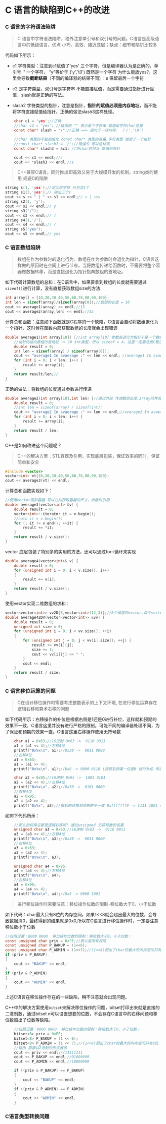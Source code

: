 # C 语言的缺陷到C++的改进

### C 语言的字符语法陷阱

> C 语言中字符语法陷阱，格外注意单引号和双引号的问题。C语言是高级语言中的低级语言，优点 小巧、高效、接近底层；缺点：细节和陷阱比较多

代码如下所示：

- c1 字符类型：注意到c1赋值了'yes' 三个字符，但是编译器认为是正确的，单引号 '' 一个字符， “y”等价于 ('y','\0') 既然是一个字符 为什么能放yes?，这里会导致**截断结果**（不同的编译器的结果不同）: s 保留最后一个字符

- c2 是字符类型，双引号是字符串 不能直接赋值，而是需要通过指针进行赋值，slash就是正确的写法。
- slash2 字符类型的指针，注意是指针，**指针的赋值必须是内存地址**，而不能将字符直接赋值给指针，正确的做法slash3这样处理。

```c
	char c1 = 'yes';//正确  
	//char c2 = "yes"; //错误的 "" 表示是个字符串 赋值给字符char变量 
	const char* slash = "/";//正确 ==> 指向了一块内存: （'/','\0'）

	//char 类型的不能初始化 const char* 类型的变量,字符类型 给到了一个指针
	//const char* slash2 = '/';//错误的 可以这样做
	const char* slash3 = &c1; //将char的地址 赋值给指针

	cout << c1 << endl;//s
	cout << *slash3 << endl;//s
```

> C++兼容C语言，同时推出即高效又易于大规模开发的机制，string类的使用 规避C的陷阱

```cpp
string s(1, 'yes');//定义给字符 只包含1个
string s1(3,'yes');// 输出三个s
cout << s << " | " << s1 << endl;// s | sss
string s2(1, 'y');
cout << s2 << endl;// y
string s3("/");
cout << s3 << endl;// /
string s4(1,'/');
cout << s4 << endl;// /
string s5("yes");
cout << s5 << endl;// yes
```

### C 语言数组陷阱

> 数组在作为参数时的退化行为，数组在作为参数时会退化为指针，C语言这样做的原因时在空间上进行节省，当将数组传递给函数时，不需要将整个容器做数据转移，而是直接退化为指针指向数组的首地址。

如下代码计算数组的总和：在C语言中，如果要拿到数组的长度就需要通过`sizeof()`进行计算，没有直接获取数组size的方法

```c
int array[] = {10,20,30,40,50,60,70,80,90,100};
int len = sizeof(array)/sizeof(array[0]);//数组的长度 = 10
cout << average1(array) << endl;//15
cout << average2(array,len) << endl;//55
```

计算总和函数：注意如下函数就是C程序的一个缺陷，C语言会自动将数组退化为一个指针，这时候在函数内部获取数组的长度就会出现错误

```c
double average1(int array[10]) {//int array[10] 参数会退化为指针不是一个数组，指针的大小固定为4(x86) 8(x64),
	//指针的指向数组的首地址 -> 10 int类型，所以 sizeof = 4，这里一定要注册C程序的缺陷
	double result = 0;
	int len = sizeof(array) / sizeof(array[0]);
	cout << "average1 In avaerage :" << len << endl; //average1 In avaerage :2
	for (int i = 0; i < len; i++) {
		result += array[i];
	}
	return result/len;//
}
```

正确的做法：将数组的长度通过参数进行传递

```c
double average2(int array[10],int len) {//通过外部 传递数组长度,array同样会退化为指针
	double result = 0;
	//int len = sizeof(array) / sizeof(int);
	cout << "average2 In avaerage :" << len << endl;//average2 In avaerage :10
	for (int i = 0; i < len; i++) {
		result += array[i];
	}
	return result / len;
}
```

C++是如何改进这个问题呢？

> C++的解决方案：STL容器及引用，实现底层包装，保证效率的同时，保证简单和安全

```cpp
#include <vector>
vector<int> vt{10,20,30,40,50,60,70,80,90,100};
cout << average3(vt) << endl;
```

计算总和函数实现如下：

```cpp
//使用vector高阶容器 可以立刻获取容器的尺寸，参数时引用
double average3(vector<int> &v) {
	double result = 0;
	vector<int>::iterator it = v.begin();
	//auto it = v.begin();
	for (; it != v.end(); ++it) {
		result += *it;
	}
	return result / v.size();
}
```

vector 底层包装了特别多的实用的方法，还可以通过for-i循环来实现

```cpp
double average4(vector<int>& v) {
	double result = 0;
	for (unsigned int i = 0; i < v.size(); i++)
	{
		result += v[i];
	}
	return result / v.size();
}
```

使用vector实现二维数组的求和：

```cpp
vector<vector<int>> vv2D{8,vector<int>(12,3)};//8个维度的vector,每个vector有12个3
double average42DV(vector<vector<int>> &vv) {
	double result = 0;
	unsigned int size = 0;
	for (unsigned int i = 0; i < vv.size(); ++i)
	{
		for (unsigned int j = 0; j < vv[i].size(); ++j) {
			result += vv[i][j];
			size += 1;
			cout << vv[i][j] << " ";
		}
		cout << endl;
	}
	return result / size;
}
```

### C 语言移位运算的问题

> C在设计移位操作时需要考虑整数表示的上下文环境, 在进行移位运算存在逻辑右移和算术右移的问题

如下代码所示：右移操作的补位是根据右侧是1还是0进行补位，这样就和预期的效果不一致，C语言这里并没有进行严格的限制，可能不同的编译器处理不同，为了保证和预期的效果一直，C语言这里右移操作使用无符号数

```c
	char a1 = 0x63;//16进制 0x63 ->  0110 0011
	a1 = (a1 << 4);//左移4位
	printf("0x%x\n", a1);//0x30 ->  0011 0000
	//右移4位
	a1 = 0x63;
	a1 = (a1 >> 4);
	printf("0x%x\n", a1);//0x6 -> 0000 0110 (按照右侧第一位是0 进行补位 所以前面是0补位) 算术右移

	char a2 = 0x95;//16进制 0x95 ->  1001 0101
	a2 = (a2 << 4);//左移4位
	printf("0x%x\n", a2);//0x50 ->  0101 0000
	//右移4位
	a2 = 0x95;
	a2 = (a2 >> 4);
	printf("0x%x", a2);//得到的结果和预期的不一致 0xfffffff9 -> 1111 1001 (按照右侧的第一位是1 进行补位 所以前面是1补位) 算术右移
```

如何下代码所示：

```c
	//那么如何保证都是逻辑右移呢? 通过unsigned 无符号数的设置
	unsigned char a3 = 0x63;//16进制 0x63 ->  0110 0011
	a3 = (a3 << 4);//左移4位
	printf("0x%x\n", a3);//0x30 ->  0011 0000
	//右移4位
	a3 = 0x63;
	a3 = (a3 >> 4);
	printf("0x%x\n", a3);

	unsigned char a4 = 0x95;
	a4 = (a4 << 4);//左移4位
	printf("0x%x\n", a4);
	//右移4位
	a4 = 0x95;
	a4 = (a4 >> 4);
	printf("0x%x\n", a4);//0x9 -> 0000 1001 
```

> 进行移位操作时需要注意：移位操作位数的限制-移位数大于0，小于位数

如下代码：char最大只有8位的内存空间，如果1<<8就会超出最大的位数，会导致数据清0，最终得到的结果就是0x0,所以在C语言进行移位操作时，一定要注意移位数小于位数

```c
//权限设置：0000 0000  移位操作位数的限制：移位数大于0，小于位数；
const unsigned char priv = 0xFF;//默认是所有权限
const unsigned char P_BAKUP = (1<<6);
const unsigned char P_ADMIN = (1<<7);//(1<<8)超出了char的最大的内存空间只有8位 数据会清0
if (priv & P_BAKUP)
{
	cout << "BAKUP" << endl;
}
if (priv & P_ADMIN)
{
	cout << "ADMIN" << endl;
}
```

上述C语言在移位操作存在的一些缺陷，稍不注意就会出现问题。

C++中的解决方案使用`bitset`来解决移位操作的问题，bitset打印出来就是直接的二进制数，通过bitset<n> n可以设置想要的位数，不会存在C语言中的右移问题和移位数超出了位数等缺陷。

```cpp
	//权限设置：0000 0000  移位操作位数的限制：移位数大于0，小于位数；
	bitset<8> priv = 0xFF;
	bitset<8> P_BAKUP = (1 << 6);
	bitset<8> P_ADMIN = (1 << 7);//(1<<8)超出了char的最大的内存空间只有8位 数据会清0
	//输出 直接以2进制的形式展示
	cout << priv << endl;//11111111
	cout << P_BAKUP << endl;//01000000
	cout << P_ADMIN << endl;//10000000

	if ((priv & P_BAKUP) == P_BAKUP)
	{
		cout << "BAKUP" << endl;
	}
	if ((priv & P_ADMIN) == P_ADMIN)
	{
		cout << "ADMIN" << endl;
	}
```

### C语言类型转换问题

